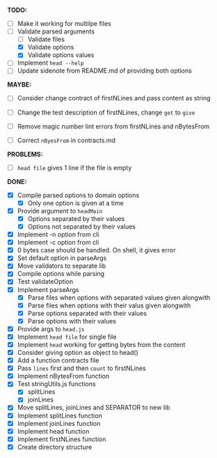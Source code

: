 **TODO:**

- [ ] Make it working for multilpe files
- [ ] Validate parsed arguments
  - [ ] Validate files
  - [x] Validate options
  - [x] Validate options values
- [ ] Implement `head --help`
- [ ] Update sidenote from README.md of providing both options
  
**MAYBE:**

- [ ] Consider change contract of firstNLines and pass content as string
- [ ] Change the test description of firstNLines, change `get` to `give`
- [ ] Remove magic number lint errors from firstNLines and nBytesFrom
- [ ] Correct `nByesFrom` in contracts.md


**PROBLEMS:**

- [ ] `head file` gives 1 line if the file is empty

**DONE:**

- [x] Compile parsed options to domain options
  - [x] Only one option is given at a time
- [x] Provide argument to `headMain`
  - [x] Options separated by their values
  - [x] Options not separated by their values
- [x] Implement -n option from cli
- [x] Implement -c option from cli
- [x] 0 bytes case should be handled. On shell, it gives error
- [x] Set default option in parseArgs
- [x] Move validators to separate lib
- [x] Compile options while parsing
- [x] Test validateOption
- [x] Implement parseArgs
  - [x] Parse files when options with separated values given alongwith
  - [x] Parse files when options with their valus given alongwith
  - [x] Parse options separated with their values
  - [x] Parse options with their values
- [x] Provide args to `head.js`
- [x] Implement `head file` for single file
- [x] Implement `head` working for getting bytes from the content
- [x] Consider giving option as object to head()
- [x] Add a function contracts file
- [x] Pass `lines` first and then `count` to firstNLines
- [x] Implement nBytesFrom function
- [x] Test stringUtils.js functions
  - [x] splitLines
  - [x] joinLines
- [x] Move splitLines, joinLines and SEPARATOR to new lib
- [x] Implement splitLines function
- [x] Implement joinLines function
- [x] Implement head function
- [x] Implement firstNLines function
- [x] Create directory structure

